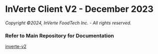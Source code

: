 # InVerte Client V2 - December 2023

_Copyright ©2024, InVerte FoodTech Inc. - All rights reserved._

### Refer to Main Repository for Documentation

[inverte-v2](https://github.com/jarco0204/inverte-v2)

